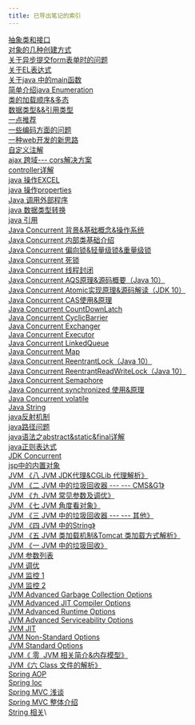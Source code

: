 ```yaml
---
title: 已导出笔记的索引
---
```


[抽象类和接口](%E6%8A%BD%E8%B1%A1%E7%B1%BB%E5%92%8C%E6%8E%A5%E5%8F%A3.html)\
[对象的几种创建方式](%E5%AF%B9%E8%B1%A1%E7%9A%84%E5%87%A0%E7%A7%8D%E5%88%9B%E5%BB%BA%E6%96%B9%E5%BC%8F.html)\
[关于异步提交form表单时的问题](%E5%85%B3%E4%BA%8E%E5%BC%82%E6%AD%A5%E6%8F%90%E4%BA%A4form%E8%A1%A8%E5%8D%95%E6%97%B6%E7%9A%84%E9%97%AE%E9%A2%98.html)\
[关于EL表达式](%E5%85%B3%E4%BA%8EEL%E8%A1%A8%E8%BE%BE%E5%BC%8F.html)\
[关于java
中的main函数](%E5%85%B3%E4%BA%8Ejava%20%E4%B8%AD%E7%9A%84main%E5%87%BD%E6%95%B0.html)\
[简单介绍java
Enumeration](%E7%AE%80%E5%8D%95%E4%BB%8B%E7%BB%8Djava%20Enumeration.html)\
[类的加载顺序&多态](%E7%B1%BB%E7%9A%84%E5%8A%A0%E8%BD%BD%E9%A1%BA%E5%BA%8F&%E5%A4%9A%E6%80%81.html)\
[数据类型&&引用类型](%E6%95%B0%E6%8D%AE%E7%B1%BB%E5%9E%8B&&%E5%BC%95%E7%94%A8%E7%B1%BB%E5%9E%8B.html)\
[一点推荐](%E4%B8%80%E7%82%B9%E6%8E%A8%E8%8D%90.html)\
[一些编码方面的问题](%E4%B8%80%E4%BA%9B%E7%BC%96%E7%A0%81%E6%96%B9%E9%9D%A2%E7%9A%84%E9%97%AE%E9%A2%98.html)\
[一种web开发的新思路](%E4%B8%80%E7%A7%8Dweb%E5%BC%80%E5%8F%91%E7%9A%84%E6%96%B0%E6%80%9D%E8%B7%AF.html)\
[自定义注解](%E8%87%AA%E5%AE%9A%E4%B9%89%E6%B3%A8%E8%A7%A3.html)\
[ajax 跨域---
cors解决方案](ajax%20%E8%B7%A8%E5%9F%9F%E2%80%94%20cors%E8%A7%A3%E5%86%B3%E6%96%B9%E6%A1%88.html)\
[controller详解](controller%E8%AF%A6%E8%A7%A3.html)\
[java 操作EXCEL](java%20%E6%93%8D%E4%BD%9CEXCEL.html)\
[java 操作properties](java%20%E6%93%8D%E4%BD%9Cproperties.html)\
[Java
调用外部程序](Java%20%E8%B0%83%E7%94%A8%E5%A4%96%E9%83%A8%E7%A8%8B%E5%BA%8F.html)\
[java
数据类型转换](java%20%E6%95%B0%E6%8D%AE%E7%B1%BB%E5%9E%8B%E8%BD%AC%E6%8D%A2.html)\
[java 引用](java%20%E5%BC%95%E7%94%A8.html)\
[Java Concurrent
背景&基础概念&操作系统](Java%20Concurrent%20%E8%83%8C%E6%99%AF&%E5%9F%BA%E7%A1%80%E6%A6%82%E5%BF%B5&%E6%93%8D%E4%BD%9C%E7%B3%BB%E7%BB%9F.html)\
[Java Concurrent
内部类基础介绍](Java%20Concurrent%20%E5%86%85%E9%83%A8%E7%B1%BB%E5%9F%BA%E7%A1%80%E4%BB%8B%E7%BB%8D.html)\
[Java Concurrent
偏向锁&轻量级锁&重量级锁](Java%20Concurrent%20%E5%81%8F%E5%90%91%E9%94%81&%E8%BD%BB%E9%87%8F%E7%BA%A7%E9%94%81&%E9%87%8D%E9%87%8F%E7%BA%A7%E9%94%81.html)\
[Java Concurrent 死锁](Java%20Concurrent%20%E6%AD%BB%E9%94%81.html)\
[Java Concurrent
线程封闭](Java%20Concurrent%20%E7%BA%BF%E7%A8%8B%E5%B0%81%E9%97%AD.html)\
[Java Concurrent AQS原理&源码概要（Java
10）](Java%20Concurrent%20AQS%E5%8E%9F%E7%90%86&%E6%BA%90%E7%A0%81%E6%A6%82%E8%A6%81%EF%BC%88Java%2010%EF%BC%89.html)\
[Java Concurrent Atomic实现原理&源码解读（JDK
10）](Java%20Concurrent%20Atomic%E5%AE%9E%E7%8E%B0%E5%8E%9F%E7%90%86&%E6%BA%90%E7%A0%81%E8%A7%A3%E8%AF%BB%EF%BC%88JDK%2010%EF%BC%89.html)\
[Java Concurrent
CAS使用&原理](Java%20Concurrent%20CAS%E4%BD%BF%E7%94%A8&%E5%8E%9F%E7%90%86.html)\
[Java Concurrent
CountDownLatch](Java%20Concurrent%20CountDownLatch.html)\
[Java Concurrent CyclicBarrier](Java%20Concurrent%20CyclicBarrier.html)\
[Java Concurrent Exchanger](Java%20Concurrent%20Exchanger.html)\
[Java Concurrent Executor](Java%20Concurrent%20Executor.html)\
[Java Concurrent LinkedQueue](Java%20Concurrent%20LinkedQueue.html)\
[Java Concurrent Map](Java%20Concurrent%20Map.html)\
[Java Concurrent ReentrantLock（Java
10）](Java%20Concurrent%20ReentrantLock%EF%BC%88Java%2010%EF%BC%89.html)\
[Java Concurrent ReentrantReadWriteLock（Java
10）](Java%20Concurrent%20ReentrantReadWriteLock%EF%BC%88Java%2010%EF%BC%89.html)\
[Java Concurrent Semaphore](Java%20Concurrent%20Semaphore.html)\
[Java Concurrent synchronized
使用&原理](Java%20Concurrent%20synchronized%20%E4%BD%BF%E7%94%A8&%E5%8E%9F%E7%90%86.html)\
[Java Concurrent volatile](Java%20Concurrent%20volatile.html)\
[Java String](Java%20String.html)\
[java反射机制](java%E5%8F%8D%E5%B0%84%E6%9C%BA%E5%88%B6.html)\
[java路径问题](java%E8%B7%AF%E5%BE%84%E9%97%AE%E9%A2%98.html)\
[java语法之abstract&static&final详解](java%E8%AF%AD%E6%B3%95%E4%B9%8Babstract&static&final%E8%AF%A6%E8%A7%A3.html)\
[java正则表达式](java%E6%AD%A3%E5%88%99%E8%A1%A8%E8%BE%BE%E5%BC%8F.html)\
[JDK Concurrent](JDK%20Concurrent.html)\
[jsp中的内置对象](jsp%E4%B8%AD%E7%9A%84%E5%86%85%E7%BD%AE%E5%AF%B9%E8%B1%A1.html)\
[JVM 《八 JVM JDK代理&CGLib
代理解析》](JVM%20%E3%80%8A%E5%85%AB%20JVM%20JDK%E4%BB%A3%E7%90%86&CGLib%20%E4%BB%A3%E7%90%86%E8%A7%A3%E6%9E%90%E3%80%8B.html)\
[JVM 《二 JVM 中的垃圾回收器 --- ---
CMS&G1》](JVM%20%E3%80%8A%E4%BA%8C%20JVM%20%E4%B8%AD%E7%9A%84%E5%9E%83%E5%9C%BE%E5%9B%9E%E6%94%B6%E5%99%A8%20%E2%80%94%20%E2%80%94%20CMS&G1%E3%80%8B.html)\
[JVM 《九 JVM
常见参数及调优》](JVM%20%E3%80%8A%E4%B9%9D%20JVM%20%E5%B8%B8%E8%A7%81%E5%8F%82%E6%95%B0%E5%8F%8A%E8%B0%83%E4%BC%98%E3%80%8B.html)\
[JVM 《七 JVM
角度看对象》](JVM%20%E3%80%8A%E4%B8%83%20JVM%20%E8%A7%92%E5%BA%A6%E7%9C%8B%E5%AF%B9%E8%B1%A1%E3%80%8B.html)\
[JVM 《三 JVM 中的垃圾回收器 --- ---
其他》](JVM%20%E3%80%8A%E4%B8%89%20JVM%20%E4%B8%AD%E7%9A%84%E5%9E%83%E5%9C%BE%E5%9B%9E%E6%94%B6%E5%99%A8%20%E2%80%94%20%E2%80%94%20%E5%85%B6%E4%BB%96%E3%80%8B.html)\
[JVM 《四 JVM
中的String》](JVM%20%E3%80%8A%E5%9B%9B%20JVM%20%E4%B8%AD%E7%9A%84String%E3%80%8B.html)\
[JVM 《五 JVM 类加载机制&Tomcat
类加载方式解析》](JVM%20%E3%80%8A%E4%BA%94%20JVM%20%E7%B1%BB%E5%8A%A0%E8%BD%BD%E6%9C%BA%E5%88%B6&Tomcat%20%E7%B1%BB%E5%8A%A0%E8%BD%BD%E6%96%B9%E5%BC%8F%E8%A7%A3%E6%9E%90%E3%80%8B.html)\
[JVM 《一 JVM
中的垃圾回收》](JVM%20%E3%80%8A%E4%B8%80%20JVM%20%E4%B8%AD%E7%9A%84%E5%9E%83%E5%9C%BE%E5%9B%9E%E6%94%B6%E3%80%8B.html)\
[JVM 参数列表](JVM%20%E5%8F%82%E6%95%B0%E5%88%97%E8%A1%A8.html)\
[JVM 调优](JVM%20%E8%B0%83%E4%BC%98.html)\
[JVM 监控 1](JVM%20%E7%9B%91%E6%8E%A7%201.html)\
[JVM 监控 2](JVM%20%E7%9B%91%E6%8E%A7%202.html)\
[JVM Advanced Garbage Collection
Options](JVM%20Advanced%20Garbage%20Collection%20Options.html)\
[JVM Advanced JIT Compiler
Options](JVM%20Advanced%20JIT%20Compiler%20Options.html)\
[JVM Advanced Runtime Options](JVM%20Advanced%20Runtime%20Options.html)\
[JVM Advanced Serviceability
Options](JVM%20Advanced%20Serviceability%20Options.html)\
[JVM JIT](JVM%20JIT.html)\
[JVM Non-Standard Options](JVM%20Non-Standard%20Options.html)\
[JVM Standard Options](JVM%20Standard%20Options.html)\
[JVM《 零  JVM
相关简介&内存模型》](JVM%E3%80%8A%20%E9%9B%B6%20%C2%A0JVM%20%E7%9B%B8%E5%85%B3%E7%AE%80%E4%BB%8B&%E5%86%85%E5%AD%98%E6%A8%A1%E5%9E%8B%E3%80%8B.html)\
[JVM《六 Class
文件的解析》](JVM%E3%80%8A%E5%85%AD%20Class%20%E6%96%87%E4%BB%B6%E7%9A%84%E8%A7%A3%E6%9E%90%E3%80%8B.html)\
[Spring AOP](Spring%20AOP.html)\
[Spring Ioc](Spring%20Ioc.html)\
[Spring MVC 浅谈](Spring%20MVC%20%E6%B5%85%E8%B0%88.html)\
[Spring MVC
整体介绍](Spring%20MVC%20%E6%95%B4%E4%BD%93%E4%BB%8B%E7%BB%8D.html)\
[String 相关](String%20%E7%9B%B8%E5%85%B3.html)\

